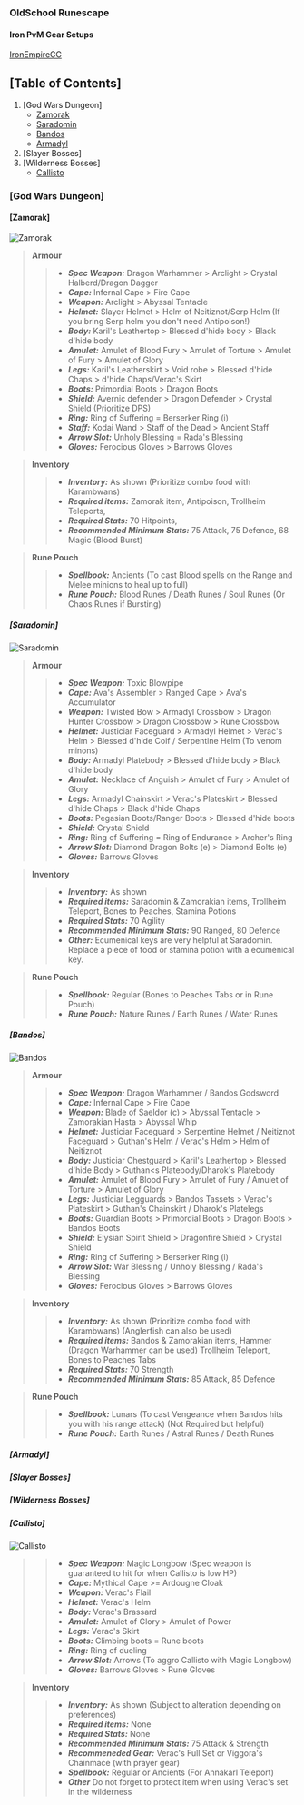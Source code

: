 ### OldSchool Runescape
#### Iron PvM Gear Setups
[IronEmpireCC](https://discord.com/invite/ironempire)

## [Table of Contents]
1. [God Wars Dungeon]
      - [Zamorak](#zamorak)
      - [Saradomin](#saradomin)
      - [Bandos](#bandos)
      - [Armadyl](#armadyl)
2. [Slayer Bosses]
3. [Wilderness Bosses]
      - [Callisto](#callisto)
      
###  [God Wars Dungeon]
####  [Zamorak]
![Zamorak](https://i.imgur.com/KMdFBA3.png)
>**Armour**
>>- ***Spec Weapon:*** Dragon Warhammer > Arclight > Crystal Halberd/Dragon Dagger
>>- ***Cape:*** Infernal Cape  > Fire Cape 
>>- ***Weapon:*** Arclight > Abyssal Tentacle
>>- ***Helmet:*** Slayer Helmet > Helm of Neitiznot/Serp Helm (If you bring Serp helm you don't need Antipoison!)
>>- ***Body:*** Karil's Leathertop > Blessed d'hide body > Black d'hide body
>>- ***Amulet:***  Amulet of Blood Fury > Amulet of Torture > Amulet of Fury > Amulet of Glory
>>- ***Legs:*** Karil's Leatherskirt > Void robe > Blessed d'hide Chaps > d'hide Chaps/Verac's Skirt
>>- ***Boots:*** Primordial Boots > Dragon Boots
>>- ***Shield:*** Avernic defender > Dragon Defender > Crystal Shield (Prioritize DPS)
>>- ***Ring:*** Ring of Suffering = Berserker Ring (i)
>>- ***Staff:*** Kodai Wand > Staff of the Dead > Ancient Staff
>>- ***Arrow Slot:*** Unholy Blessing = Rada's Blessing
>>- ***Gloves:*** Ferocious Gloves > Barrows Gloves

>**Inventory**
>>- ***Inventory:*** As shown (Prioritize combo food with Karambwans)
>>- ***Required items:*** Zamorak item, Antipoison, Trollheim Teleports,
>>- ***Required Stats:*** 70 Hitpoints, 
>>- ***Recommended Minimum Stats:*** 75 Attack, 75 Defence, 68 Magic (Blood Burst)

>**Rune Pouch**
>>- ***Spellbook:*** Ancients (To cast Blood spells on the Range and Melee minions to heal up to full)
>>- ***Rune Pouch:*** Blood Runes / Death Runes / Soul Runes (Or Chaos Runes if Bursting)
#####  [Saradomin]
![Saradomin](https://i.imgur.com/rMiaKCj.png)
>**Armour**
>>- ***Spec Weapon:*** Toxic Blowpipe
>>- ***Cape:*** Ava's Assembler > Ranged Cape > Ava's Accumulator
>>- ***Weapon:*** Twisted Bow > Armadyl Crossbow > Dragon Hunter Crossbow > Dragon Crossbow > Rune Crossbow
>>- ***Helmet:*** Justiciar Faceguard > Armadyl Helmet > Verac's Helm > Blessed d'hide Coif / Serpentine Helm (To venom minons)
>>- ***Body:*** Armadyl Platebody > Blessed d'hide body > Black d'hide body
>>- ***Amulet:***  Necklace of Anguish > Amulet of Fury > Amulet of Glory
>>- ***Legs:*** Armadyl Chainskirt > Verac's Plateskirt > Blessed d'hide Chaps > Black d'hide Chaps
>>- ***Boots:*** Pegasian Boots/Ranger Boots > Blessed d'hide boots
>>- ***Shield:*** Crystal Shield
>>- ***Ring:*** Ring of Suffering = Ring of Endurance > Archer's Ring
>>- ***Arrow Slot:*** Diamond Dragon Bolts (e) > Diamond Bolts (e)
>>- ***Gloves:*** Barrows Gloves

>**Inventory**
>>- ***Inventory:*** As shown
>>- ***Required items:*** Saradomin & Zamorakian items, Trollheim Teleport, Bones to Peaches, Stamina Potions
>>- ***Required Stats:*** 70 Agility
>>- ***Recommended Minimum Stats:*** 90 Ranged, 80 Defence
>>- ***Other:*** Ecumenical keys are very helpful at Saradomin. Replace a piece of food or stamina potion with a ecumenical key.

>**Rune Pouch**
>>- ***Spellbook:*** Regular (Bones to Peaches Tabs or in Rune Pouch)
>>- ***Rune Pouch:*** Nature Runes / Earth Runes / Water Runes
#####  [Bandos]
![Bandos](https://i.imgur.com/13Ybpsi.png)
>**Armour**
>>- ***Spec Weapon:*** Dragon Warhammer / Bandos Godsword
>>- ***Cape:*** Infernal Cape  > Fire Cape 
>>- ***Weapon:*** Blade of Saeldor (c) > Abyssal Tentacle > Zamorakian Hasta > Abyssal Whip
>>- ***Helmet:*** Justiciar Faceguard > Serpentine Helmet / Neitiznot Faceguard > Guthan's Helm / Verac's Helm > Helm of Neitiznot
>>- ***Body:*** Justiciar Chestguard > Karil's Leathertop > Blessed d'hide Body > Guthan<s Platebody/Dharok's Platebody
>>- ***Amulet:***  Amulet of Blood Fury > Amulet of Fury / Amulet of Torture > Amulet of Glory
>>- ***Legs:*** Justiciar Legguards > Bandos Tassets > Verac's Plateskirt > Guthan's Chainskirt / Dharok's Platelegs
>>- ***Boots:*** Guardian Boots > Primordial Boots > Dragon Boots > Bandos Boots
>>- ***Shield:*** Elysian Spirit Shield > Dragonfire Shield > Crystal Shield
>>- ***Ring:*** Ring of Suffering > Berserker Ring (i)
>>- ***Arrow Slot:*** War Blessing / Unholy Blessing / Rada's Blessing
>>- ***Gloves:*** Ferocious Gloves > Barrows Gloves

>**Inventory**
>>- ***Inventory:*** As shown (Prioritize combo food with Karambwans) (Anglerfish can also be used)
>>- ***Required items:*** Bandos & Zamorakian items, Hammer (Dragon Warhammer can be used) Trollheim Teleport, Bones to Peaches Tabs
>>- ***Required Stats:*** 70 Strength
>>- ***Recommended Minimum Stats:*** 85 Attack, 85 Defence

>**Rune Pouch**
>>- ***Spellbook:*** Lunars (To cast Vengeance when Bandos hits you with his range attack) (Not Required but helpful)
>>- ***Rune Pouch:*** Earth Runes / Astral Runes / Death Runes
#####  [Armadyl]

#####  [Slayer Bosses]
#####  [Wilderness Bosses]
#####  [Callisto]
![Callisto](https://i.imgur.com/h1ecF10.png)
>>- ***Spec Weapon:*** Magic Longbow (Spec weapon is guaranteed to hit for when Callisto is low HP)
>>- ***Cape:*** Mythical Cape >= Ardougne Cloak
>>- ***Weapon:*** Verac's Flail
>>- ***Helmet:*** Verac's Helm
>>- ***Body:*** Verac's Brassard
>>- ***Amulet:***  Amulet of Glory > Amulet of Power
>>- ***Legs:*** Verac's Skirt
>>- ***Boots:*** Climbing boots = Rune boots
>>- ***Ring:*** Ring of dueling
>>- ***Arrow Slot:*** Arrows (To aggro Callisto with Magic Longbow)
>>- ***Gloves:*** Barrows Gloves > Rune Gloves

>**Inventory**
>>- ***Inventory:*** As shown (Subject to alteration depending on preferences)
>>- ***Required items:*** None
>>- ***Required Stats:*** None
>>- ***Recommended Minimum Stats:*** 75 Attack & Strength
>>- ***Recommeneded Gear:*** Verac's Full Set or Viggora's Chainmace (with prayer gear)
>>- ***Spellbook:*** Regular or Ancients (For Annakarl Teleport)
>>- ***Other*** Do not forget to protect item when using Verac's set in the wilderness
